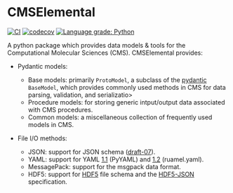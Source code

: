 CMSElemental
====================
[//]: # (Badges)
[![CI](https://github.com/MolSSI/cmselemental/actions/workflows/CI.yaml/badge.svg)](https://github.com/MolSSI/cmselemental/actions/workflows/CI.yaml)
[![codecov](https://codecov.io/gh/MolSSI/cmslemental/branch/main/graph/badge.svg)](https://codecov.io/gh/MolSSI/cmslemental/branch/main)
[![Language grade: Python](https://img.shields.io/lgtm/grade/python/g/MolSSI/cmselemental.svg?logo=lgtm&logoWidth=18)](https://lgtm.com/projects/g/MolSSI/cmselemental/context:python)

A python package which provides data models & tools for the Computational Molecular Sciences (CMS).
CMSElemental provides:

- Pydantic models:
  - Base models: primarily `ProtoModel`, a subclass of the [pydantic](https://pydantic-docs.helpmanual.io) `BaseModel`, which provides commonly used methods in CMS for data parsing, validation, and serializatio>
  - Procedure models: for storing generic intput/output data associated with CMS procedures.
  - Common models: a miscellaneous collection of frequently used models in CMS.

- File I/O methods:
  - JSON: support for JSON schema ([draft-07](https://json-schema.org/specification-links.html#draft-7)).
  - YAML: support for YAML [1.1](https://yaml.org/spec/1.1) (PyYAML) and [1.2](https://yaml.org/spec/1.2) (ruamel.yaml).
  - MessagePack: support for the msgpack data format.
  - HDF5: support for [HDF5](https://support.hdfgroup.org/HDF5/doc1.6/UG/03_Model.html) file schema and the [HDF5-JSON](https://github.com/HDFGroup/hdf5-json) specification.
